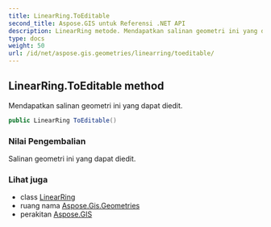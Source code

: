 ```yaml
---
title: LinearRing.ToEditable
second_title: Aspose.GIS untuk Referensi .NET API
description: LinearRing metode. Mendapatkan salinan geometri ini yang dapat diedit.
type: docs
weight: 50
url: /id/net/aspose.gis.geometries/linearring/toeditable/
---
```

## LinearRing.ToEditable method

Mendapatkan salinan geometri ini yang dapat diedit.

```csharp
public LinearRing ToEditable()
```

### Nilai Pengembalian

Salinan geometri ini yang dapat diedit.

### Lihat juga

* class [LinearRing](../)
* ruang nama [Aspose.Gis.Geometries](../../linearring/)
* perakitan [Aspose.GIS](../../../)



